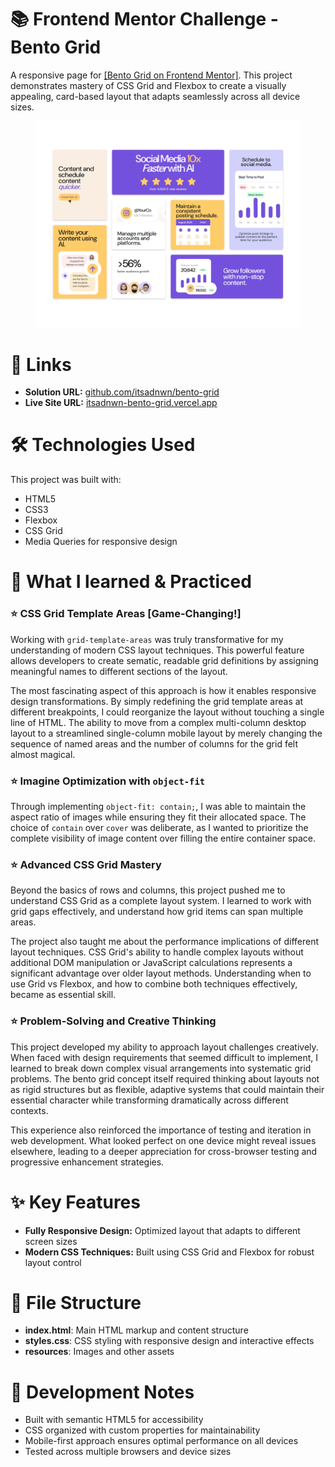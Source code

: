 # 📚 Frontend Mentor Challenge - Bento Grid

<p>A responsive page for <a href="https://www.frontendmentor.io/challenges/bento-grid-RMydElrlOj" target="_blank">[Bento Grid on Frontend Mentor]</a>. This project demonstrates mastery of CSS Grid and Flexbox to create a visually appealing, card-based layout that adapts seamlessly across all device sizes.</p>

<figure>
  <img src="/resources/images/screenshot.png">
</figure>

# 🔗 Links

<ul>
  <li><strong>Solution URL:</strong> <a href="https://github.com/itsadnwn/bento-grid/" target="_blank">github.com/itsadnwn/bento-grid</a></li>
  <li><strong>Live Site URL:</strong> <a href="https://itsadnwn-bento-grid.vercel.app/" target="_blank">itsadnwn-bento-grid.vercel.app</a></li>
</ul>

# 🛠️ Technologies Used

<p>This project was built with:</p>
<ul>
  <li>HTML5</li>
  <li>CSS3</li>
  <li>Flexbox</li>
  <li>CSS Grid</li>
  <li>Media Queries for responsive design</li>
</ul>

# 🎯 What I learned & Practiced

<div>
  <h3>⭐ CSS Grid Template Areas [Game-Changing!]</h3>
  <p>Working with <code>grid-template-areas</code> was truly transformative for my understanding of modern CSS layout techniques. This powerful feature allows developers to create sematic, readable grid definitions by assigning meaningful names to different sections of the layout.</p>
  <p>The most fascinating aspect of this approach is how it enables responsive design transformations. By simply redefining the grid template areas at different breakpoints, I could reorganize the layout without touching a single line of HTML. The ability to move from a complex multi-column desktop layout to a streamlined single-column mobile layout by merely changing the sequence of named areas and the number of columns for the grid felt almost magical.</p>
</div>

<div>
  <h3>⭐ Imagine Optimization with <code>object-fit</code></h3>
  <p>Through implementing <code>object-fit: contain;</code>, I was able to maintain the aspect ratio of images while ensuring they fit their allocated space. The choice of <code>contain</code> over <code>cover</code> was deliberate, as I wanted to prioritize the complete visibility of image content over filling the entire container space.</p>
</div>

<div>
  <h3>⭐ Advanced CSS Grid Mastery</h3>
  <p>Beyond the basics of rows and columns, this project pushed me to understand CSS Grid as a complete layout system. I learned to work with grid gaps effectively, and understand how grid items can span multiple areas.</p>
  <p>The project also taught me about the performance implications of different layout techniques. CSS Grid's ability to handle complex layouts without additional DOM manipulation or JavaScript calculations represents a significant advantage over older layout methods. Understanding when to use Grid vs Flexbox, and how to combine both techniques effectively, became as essential skill.</p>
</div>

<div>
  <h3>⭐ Problem-Solving and Creative Thinking</h3>
  <p>This project developed my ability to approach layout challenges creatively. When faced with design requirements that seemed difficult to implement, I learned to break down complex visual arrangements into systematic grid problems. The bento grid concept itself required thinking about layouts not as rigid structures but as flexible, adaptive systems that could maintain their essential character while transforming dramatically across different contexts.</p>
  <p>This experience also reinforced the importance of testing and iteration in web development. What looked perfect on one device might reveal issues elsewhere, leading to a deeper appreciation for cross-browser testing and progressive enhancement strategies.</p>
</div>

# ✨ Key Features

<ul>
  <li><strong>Fully Responsive Design:</strong> Optimized layout that adapts to different screen sizes</li>
  <li><strong>Modern CSS Techniques:</strong> Built using CSS Grid and Flexbox for robust layout control</li>
</ul>

# 📁 File Structure

<ul>
  <li><strong>index.html</strong>: Main HTML markup and content structure</li>
  <li><strong>styles.css</strong>: CSS styling with responsive design and interactive effects</li>
  <li><strong>resources</strong>: Images and other assets</li>
</ul>

# 🔧 Development Notes

<ul>
  <li>Built with semantic HTML5 for accessibility</li>
  <li>CSS organized with custom properties for maintainability</li>
  <li>Mobile-first approach ensures optimal performance on all devices</li>
  <li>Tested across multiple browsers and device sizes</li>
</ul>